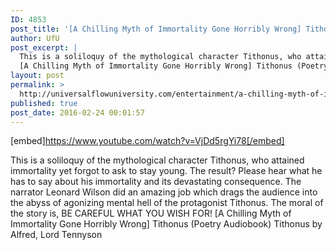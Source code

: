 ```yaml
---
ID: 4853
post_title: '[A Chilling Myth of Immortality Gone Horribly Wrong] Tithonus (Poetry Audiobook) Tithonus'
author: UfU
post_excerpt: |
  This is a soliloquy of the mythological character Tithonus, who attained immortality yet forgot to ask to stay young. The result? Please hear what he has to say about his immortality and its devastating consequence. The narrator Leonard Wilson did an amazing job which drags the audience into the abyss of agonizing mental hell of the protagonist Tithonus. The moral of the story is, BE CAREFUL WHAT YOU WISH FOR!
  [A Chilling Myth of Immortality Gone Horribly Wrong] Tithonus (Poetry Audiobook) Tithonus by Alfred, Lord Tennyson
layout: post
permalink: >
  http://universalflowuniversity.com/entertainment/a-chilling-myth-of-immortality-gone-horribly-wrong-tithonus-poetry-audiobook-tithonus/
published: true
post_date: 2016-02-24 00:01:57
---
```

[embed]https://www.youtube.com/watch?v=VjDd5rgYi78[/embed]<br>
<p>This is a soliloquy of the mythological character Tithonus, who attained immortality yet forgot to ask to stay young. The result? Please hear what he has to say about his immortality and its devastating consequence. The narrator Leonard Wilson did an amazing job which drags the audience into the abyss of agonizing mental hell of the protagonist Tithonus. The moral of the story is, BE CAREFUL WHAT YOU WISH FOR! 
[A Chilling Myth of Immortality Gone Horribly Wrong] Tithonus (Poetry Audiobook) Tithonus by Alfred, Lord Tennyson</p>
